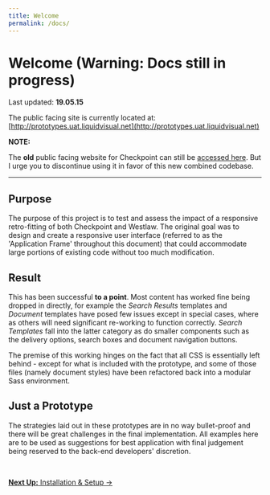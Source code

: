 ```yaml
---
title: Welcome
permalink: /docs/
---
```


<h1>Welcome <span class="subheader"> (Warning: Docs still in progress)</span></h1>

Last updated: **19.05.15**

The public facing site is currently located at:
[http://prototypes.uat.liquidvisual.net](http://prototypes.uat.liquidvisual.net)

<div class="panel">
    <strong>NOTE:</strong>
    <p>The <b>old</b> public facing website for Checkpoint can still be <a href="http://cpbeta.uat.liquidvisual.net">accessed here</a>. But I urge you to discontinue using it in favor of this new combined codebase.</p>
</div>

---

## Purpose

The purpose of this project is to test and assess the impact of a responsive retro-fitting of both Checkpoint and Westlaw. The original goal was to design and create a responsive user interface (referred to as the 'Application Frame' throughout this document) that could accommodate large portions of existing code without too much modification.

## Result

This has been successful **to a point**. Most content has worked fine being dropped in directly, for example the *Search Results* templates and *Document* templates have posed few issues except in special cases, where as others will need significant re-working to function correctly. *Search Templates* fall into the latter category as do smaller components such as the delivery options, search boxes and document navigation buttons.

The premise of this working hinges on the fact that all CSS is essentially left behind - except for what is included with the prototype, and some of those files (namely document styles) have been refactored back into a modular Sass environment.

## Just a Prototype

The strategies laid out in these prototypes are in no way bullet-proof and there will be great challenges in the final implementation. All examples here are to be used as suggestions for best application with final judgement being reserved to the back-end developers' discretion.

<br>

<p class="text-center medium-text-right"><a href="/docs/getting-started/installation-and-setup/"><b>Next Up:</b> Installation &amp; Setup →</a></p>